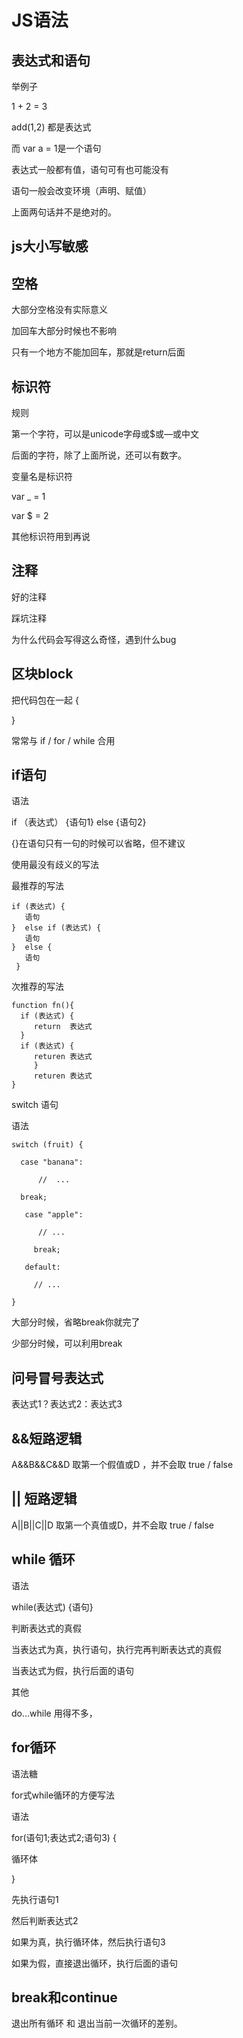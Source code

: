 # JS语法



## 表达式和语句 

举例子

1 + 2 = 3 

add(1,2) 都是表达式

而 var a = 1是一个语句

表达式一般都有值，语句可有也可能没有

语句一般会改变环境（声明、赋值）

上面两句话并不是绝对的。

## js大小写敏感

## 空格

大部分空格没有实际意义

加回车大部分时候也不影响

只有一个地方不能加回车，那就是return后面

## 标识符

规则

第一个字符，可以是unicode字母或$或—或中文

后面的字符，除了上面所说，还可以有数字。

变量名是标识符

var _ = 1

var $ = 2

其他标识符用到再说

## 注释

好的注释

踩坑注释

为什么代码会写得这么奇怪，遇到什么bug

## 区块block

把代码包在一起 { 

}

常常与 if / for / while 合用

## if语句

语法

if （表达式） {语句1} else {语句2}

{}在语句只有一句的时候可以省略，但不建议

使用最没有歧义的写法

最推荐的写法

```
if (表达式) {
   语句
}  else if (表达式) {
   语句
}  else {
   语句
 }
```



次推荐的写法

```
function fn(){
  if (表达式) {
     return  表达式
  }
  if (表达式) {
     returen 表达式
     }
     returen 表达式
}
```

switch 语句

语法

``` 
switch (fruit) {

  case "banana":

      //  ...

  break;

   case "apple":

      // ...

     break;

   default:

     // ...

}
```



大部分时候，省略break你就完了

少部分时候，可以利用break

## 问号冒号表达式

表达式1？表达式2：表达式3

## &&短路逻辑

A&&B&&C&&D 取第一个假值或D ，并不会取 true / false

## || 短路逻辑

A||B||C||D 取第一个真值或D，并不会取 true / false

## while 循环

语法

while(表达式) {语句}

判断表达式的真假

当表达式为真，执行语句，执行完再判断表达式的真假

当表达式为假，执行后面的语句

其他

do...while 用得不多，

## for循环

语法糖

for式while循环的方便写法

语法

for(语句1;表达式2;语句3) {

   循环体

}

先执行语句1

然后判断表达式2

如果为真，执行循环体，然后执行语句3

如果为假，直接退出循环，执行后面的语句

## break和continue

退出所有循环 和 退出当前一次循环的差别。

